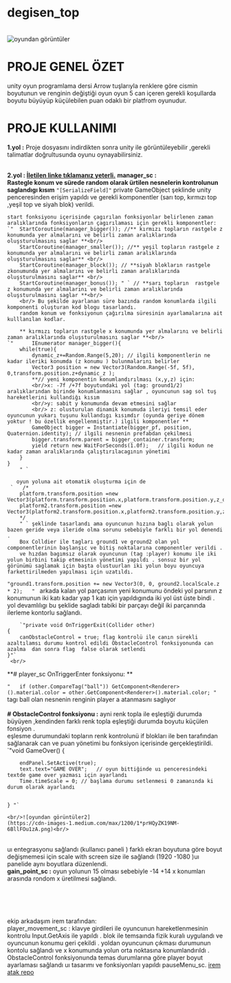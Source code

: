 # degisen_top


<br/>![oyundan görüntüler](
https://cdn-images-1.medium.com/max/1200/1*coIelHPopam5hBhJY0IGZQ.png) <br/>
# PROJE GENEL ÖZET
unity oyun programlama dersi Arrow tuşlarıyla renklere göre cismin boyutunun ve renginin  değiştiği oyun
oyun 5 can içeren gerekli koşullarda boyutu büyüyüp küçülebilen puan odaklı bir platfrom oyunudur.


# PROJE KULLANIMI
**1.yol :** Proje dosyasını  indirdikten sonra unity ile görüntüleyebilir ,gerekli talimatlar doğrultusunda oyunu oynayabilirsiniz.

<br/>**2.yol : [İletilen linke tıklamanız yeterli.](https://simmer.io/@humeyracimen/degisen-top )**
**manager_sc :<br/>  Rastegle konum ve sürede random olarak ürtilen nesnelerin kontrolunun saglandıgı kısım**
    `"[SerializeField]"` 
    private GameObject şeklinde unity penceresinden erişim yapıldı ve gerekli komponentler (sarı top, kırmızı top ,yeşil top ve siyah blok) verildi.

    start fonksiyonu içerisinde çagırılan fonksiyonlar belirlenen zaman aralıklarında fonksiyonların çagırılaması için gerekli komponentler: 
    `"  StartCoroutine(manager_bigger()); //** kırmızı topların rastgele z konumunda yer almalarını ve belirli zaman aralıklarında oluşsturulmasını saglar **<br/>
        StartCoroutine(manager_smaller()); //** yeşil topların rastgele z konumunda yer almalarını ve belirli zaman aralıklarında oluşsturulmasını saglar** <br/>
        StartCoroutine(manager_block()); // **siyah blokların rastgele zkonumunda yer almalarını ve belirli zaman aralıklarında oluşsturulmasını saglar** <br/>
        StartCoroutine(manager_bonus()); " ` // **sarı topların  rastgele z konumunda yer almalarını ve belirli zaman aralıklarında oluşsturulmasını saglar **<br/>
        <br/> Bu şekilde ayarlanan süre bazında random konumlarda ilgili komponenti oluşturan kod blogu tasarlandı. 
        random konum ve fonksiyonun çağırılma süresinin ayarlamalarına ait kulllanılan kodlar.
        
        ** kırmızı topların rastgele x konumunda yer almalarını ve belirli zaman aralıklarında oluşsturulmasını saglar **<br/>
    `"      IEnumerator manager_bigger(){
        while(true){
            dynamic_z+=Random.Range(5,20); // ilgili komponentlerin ne kadar ileriki konumda (z konumu ) bulunmalarını belirler
            Vector3 position = new Vector3(Random.Range(-5f, 5f), 0,transform.position.z+dynamic_z );
            **// yeni komponentin konumlandırılması (x,y,z) için:
            <br/>x: -7f /+7f boyutundaki yol (tag: ground1/2) aralıklarından birinde konumlanmasını sağlar , oyuncunun sag sol tuş hareketlerini kullandiğı kısım 
            <br/>y: sabit y konumunda devam etmesini sağlar 
            <br/> z: olusturulan dinamik konumuda ileriyi temsil eder oyuncunun yukarı tuşunu kullandıgı kısımdır (oyunda geriye dönem yoktur ! bu özellik engellenmiştir.) ilgili komponentler **
            GameObject bigger = Instantiate(bigger_pf, position, Quaternion.identity); // ilgili nesnenin prefabdan çekilmesi 
            bigger.transform.parent = bigger_container.transform;
            yield return new WaitForSeconds(1.0f);   // ilgili kodun ne kadar zaman aralıklarında çalıştırılacagının yönetimi
        }
    }
        " ` 
        
       oyun yoluna ait otomatik oluşturma için de 
     `   /*
        platform.transform.position =new Vector3(platform.transform.position.x,platform.transform.position.y,z_offset+transform.position.z);
        platform2.transform.position =new Vector3(platform2.transform.position.x,platform2.transform.position.y,z_offset+transform.position.z);
        */ 
        " ` şeklinde tasarlandı ama oyuncunun hızına baglı olarak yolun bazen geride veya ileride olma sorunu sebebiyle farklı bir yol denendi .
        Box Colldier ile tagları ground1 ve ground2 olan yol componentlerinin başlanşıc ve bitiş noktalarına componentler verildi .
        ve hızdan bagımsız olarak oyuncunun (tag :player) konumu ile iki yolun birbini takip etmesinin yönetimi yapıldı . sonsuz bir yol görünümü saglamak için başta olustuurlan iki yolun boyu oyuncuya farkettirilmeden yapılması için uzatıldı. 
`"ground1.transform.position += new Vector3(0, 0, ground2.localScale.z * 2);   " ` 
arkada kalan yol parçasının yeni konumunu öndeki yol parsının z konumunun iki katı kadar yap 1 katı için yapıldıgında iki yol üst üste bindi . yol devamlılıgı bu şeklide sagladı tabiki bir parçayı değil iki parçanında ilerleme kontorlu sağlandı. 

        
        `"private void OnTriggerExit(Collider other)
    {
        canObstacleControl = true; flag kontrolü ile canın sürekli azaltılamsı durumu kontrol edildi ObstacleControl fonksiyonunda can azalma  dan sonra flag  false olarak setlendi
    }"` 
     <br/>
        
**# player_sc  OnTriggerEnter fonksiyonu: **

`"   if (other.CompareTag("ball")) GetComponent<Renderer>().material.color = other.GetComponent<Renderer>().material.color; "` tagı ball olan nesnenin renginin player a atanmasını saglıyor  <br/>
  <br/>
**# ObstacleControl fonksiyonu :**
ayni renk topla ile eşleştiği durumda büyüyen ,kendinden farklı renk topla eşleştiği durumda boyutu küçülen fonsiyon .
 <br/>
 eşlesme durumundaki topların renk kontrolunü if blokları ile ben tarafından sağlanarak   can ve puan yönetimi bu fonksiyon içerisinde gerçekleştirildi.
  <br/>
  `"void GameOver()
    {
        
        endPanel.SetActive(true); 
        text.text="GAME OVER";   // oyun bittiğinde uı penceresindeki textde game over yazması için ayarlandı 
        Time.timeScale = 0; // başlama durumu setlenmesi 0 zamanında ki durum olarak ayarlandı
        
        
    } "`
    
    <br/>![oyundan görüntüler2]
    (https://cdn-images-1.medium.com/max/1200/1*prHQyZK19NM-6BllFOu1zA.png)<br/>
   <br/>  uı entegrasyonu sağlandı (kullanıcı paneli ) farklı ekran boyutuna göre boyut değişmemesi için scale with screen size ile sağlandı (1920 -1080 )uı panelide aynı boyutlara düzenlendi.
   <br/>  **gain_point_sc :** oyun yolunun 15 olması sebebiyle -14 +14 x konumları arasında rondom x üretilmesi sağlandı.


 <br/> <br/> <br/> <br/>
ekip arkadaşım irem tarafından:  <br/>
player_movement_sc : klavye girdileri ile oyuncunun hareketlenmesinin kontrolu  Input.GetAxis ile yapıldı . 
blok ile temsaında fizik kuralı uygulandı ve oyuncunun konumu geri çekildi .
yoldan oyuncunun çıkması durumunun kontolu sağlandı ve x konumunda yolun orta noktasına konumlandırıldı .
ObstacleControl fonksiyonunda  temas durumlarına göre player boyut ayarlaması sağlandı
uı tasarımı ve fonksiyonları yapıldı pauseMenu_sc.
[irem atak repo](https://github.com/irematak/unity_3d_platform_oyunu-)







